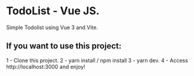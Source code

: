 # TodoList - Vue JS.

Simple Todolist using Vue 3 and Vite.

## If you want to use this project:

1 - Clone this project.
2 - yarn install / npm install
3 - yarn dev. 
4 - Access http://localhost:3000 and enjoy!

